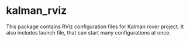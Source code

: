 # kalman_rviz

This package contains RViz configuration files for Kalman rover project. It also includes launch file, that can start many configurations at once.
